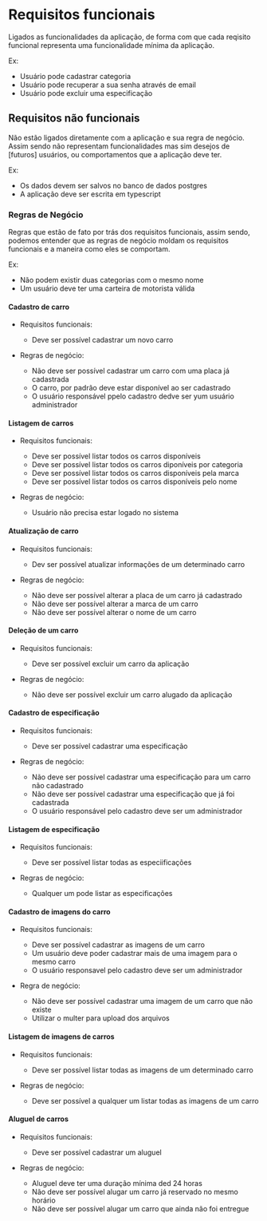 # Requisitos funcionais

Ligados as funcionalidades da aplicação, de forma com que cada reqisito funcional representa uma funcionalidade mínima da aplicação.

Ex:

* Usuário pode cadastrar categoria
* Usuário pode recuperar a sua senha através de email
* Usuário pode excluir uma especificação

## Requisitos não funcionais

Não estão ligados diretamente com a aplicação e sua regra de negócio. Assim sendo não representam funcionalidades mas sim desejos de [futuros] usuários, ou comportamentos que a aplicação deve ter.

Ex:

* Os dados devem ser salvos no banco de dados postgres
* A aplicação deve ser escrita em typescript

### Regras de Negócio

Regras que estão de fato por trás dos requisitos funcionais, assim sendo, podemos entender que as regras de negócio moldam os requisitos funcionais e a maneira como eles se comportam.

Ex:

* Não podem existir duas categorias com o mesmo nome
* Um usuário deve ter uma carteira de motorista válida

#### Cadastro de carro

* Requisitos funcionais:
  * Deve ser possível cadastrar um novo carro

* Regras de negócio:
  * Não deve ser possível cadastrar um carro com uma placa já cadastrada
  * O carro, por padrão deve estar disponível ao ser cadastrado
  * O usuário responsável ppelo cadastro dedve ser yum usuário administrador

#### Listagem de carros

* Requisitos funcionais:
  * Deve ser possível listar todos os carros disponíveis
  * Deve ser possível listar todos os carros diponíveis por categoria
  * Deve ser possível listar todos os carros disponíveis pela marca
  * Deve ser possível listar todos os carros disponíveis pelo nome

* Regras de negócio:
  * Usuário não precisa estar logado no sistema

#### Atualização de carro

* Requisitos funcionais:
  * Dev ser possível atualizar informações de um determinado carro

* Regras de negócio:
  * Não deve ser possível alterar a placa de um carro já cadastrado
  * Não deve ser possível alterar a marca de um carro
  * Não deve ser possível alterar o nome de um carro

#### Deleção de um carro

* Requisitos funcionais:
  * Deve ser possível excluir um carro da aplicação

* Regras de negócio:
  * Não deve ser possível excluir um carro alugado da aplicação

#### Cadastro de especificação

* Requisitos funcionais:
  * Deve ser possível cadastrar uma especificação

* Regras de negócio:
  * Não deve ser possível cadastrar uma especificação para um carro não cadastrado
  * Não deve ser possível cadastrar uma especificação que já foi cadastrada
  * O usuário responsável pelo cadastro deve ser um administrador

#### Listagem de especificação

* Requisitos funcionais:
  * Deve ser possível listar todas as especiificações

* Regras de negócio:
  * Qualquer um pode listar as especificações

#### Cadastro de imagens do carro

* Requisitos funcionais:
  * Deve ser possível cadastrar as imagens de um carro
  * Um usuário deve poder cadastrar mais de uma imagem para o mesmo carro
  * O usuário responsavel pelo cadastro deve ser um administrador

* Regra de negócio:
  * Não deve ser possível cadastrar uma imagem de um carro que não existe
  * Utilizar o multer para upload dos arquivos

#### Listagem de imagens de carros

* Requisitos funcionais:
  * Deve ser possível listar todas as imagens de um determinado carro

* Regras de negócio:
  * Deve ser possível a qualquer um listar todas as imagens de um carro

#### Aluguel de carros

* Requisitos funcionais:
  * Deve ser possível cadastrar um aluguel

* Regras de negócio:
  * Aluguel deve ter uma duração mínima ded 24 horas
  * Não deve ser possível alugar um carro já reservado no mesmo horário
  * Não deve ser possível alugar um carro que ainda não foi entregue
